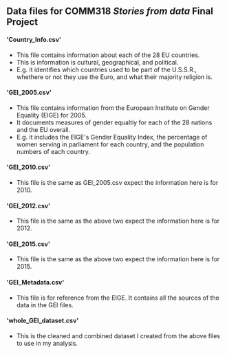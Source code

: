 ## Data files for COMM318 _Stories from data_ Final Project

#### 'Country_Info.csv'
* This file contains information about each of the 28 EU countries.
* This is information is cultural, geographical, and political.
* E.g. it identifies which countries used to be part of the U.S.S.R., whethere or not they use the Euro, and what their majority religion is.

#### 'GEI_2005.csv'
* This file contains information from the European Institute on Gender Equality (EIGE) for 2005.
* It documents measures of gender equaltiy for each of the 28 nations and the EU overall.
* E.g. it includes the EIGE's Gender Equality Index, the percentage of women serving in parliament for each country, and the population numbers of each country.

#### 'GEI_2010.csv'
* This file is the same as GEI_2005.csv expect the information here is for 2010.

#### 'GEI_2012.csv'
* This file is the same as the above two expect the information here is for 2012.

#### 'GEI_2015.csv'
* This file is the same as the above two expect the information here is for 2015.

#### 'GEI_Metadata.csv'
* This file is for reference from the EIGE. It contains all the sources of the data in the GEI files.

#### 'whole_GEI_dataset.csv'
* This is the cleaned and combined dataset I created from the above files to use in my analysis. 
    